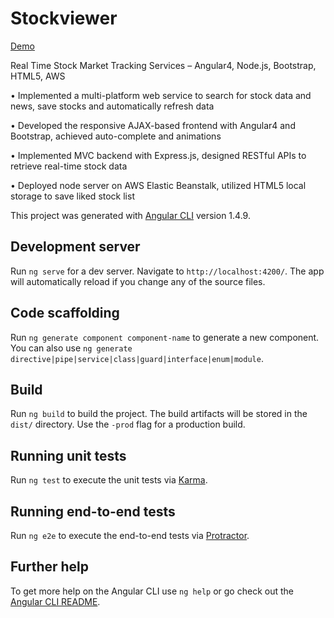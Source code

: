 # Stockviewer

[Demo](http://elasticbeanstalk-us-west-1-623171048871.s3-website-us-west-1.amazonaws.com/)

Real Time Stock Market Tracking Services – Angular4, Node.js, Bootstrap, HTML5, AWS

• Implemented a multi-platform web service to search for stock data and news, save stocks and automatically refresh data 

• Developed the responsive AJAX-based frontend with Angular4 and Bootstrap, achieved auto-complete and animations

• Implemented MVC backend with Express.js, designed RESTful APIs to retrieve real-time stock data

• Deployed node server on AWS Elastic Beanstalk, utilized HTML5 local storage to save liked stock list





This project was generated with [Angular CLI](https://github.com/angular/angular-cli) version 1.4.9.

## Development server

Run `ng serve` for a dev server. Navigate to `http://localhost:4200/`. The app will automatically reload if you change any of the source files.

## Code scaffolding

Run `ng generate component component-name` to generate a new component. You can also use `ng generate directive|pipe|service|class|guard|interface|enum|module`.

## Build

Run `ng build` to build the project. The build artifacts will be stored in the `dist/` directory. Use the `-prod` flag for a production build.

## Running unit tests

Run `ng test` to execute the unit tests via [Karma](https://karma-runner.github.io).

## Running end-to-end tests

Run `ng e2e` to execute the end-to-end tests via [Protractor](http://www.protractortest.org/).

## Further help

To get more help on the Angular CLI use `ng help` or go check out the [Angular CLI README](https://github.com/angular/angular-cli/blob/master/README.md).

